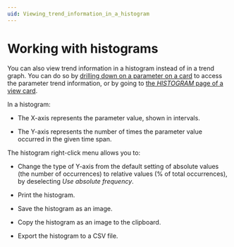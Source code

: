 ```yaml
---
uid: Viewing_trend_information_in_a_histogram
---
```


# Working with histograms

You can also view trend information in a histogram instead of in a trend graph. You can do so by [drilling down on a parameter on a card](xref:Viewing_trend_information_in_a_histogram_by_drilling_down_on_a_parameter) to access the parameter trend information, or by going to [the *HISTOGRAM* page of a view card](xref:Viewing_trend_information_in_a_histogram_on_a_view_card).

In a histogram:

- The X-axis represents the parameter value, shown in intervals.

- The Y-axis represents the number of times the parameter value occurred in the given time span.

The histogram right-click menu allows you to:

- Change the type of Y-axis from the default setting of absolute values (the number of occurrences) to relative values (% of total occurrences), by deselecting *Use absolute frequency*.

- Print the histogram.

- Save the histogram as an image.

- Copy the histogram as an image to the clipboard.

- Export the histogram to a CSV file.
